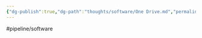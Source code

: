 ```yaml
---
{"dg-publish":true,"dg-path":"thoughts/software/One Drive.md","permalink":"/thoughts/software/one-drive/","hide":true}
---
```


#pipeline/software